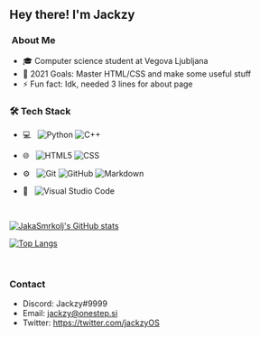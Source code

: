 <h2> Hey there! I'm Jackzy

<h3>&nbsp;About Me </h3>

- 🎓 Computer science student at Vegova Ljubljana
- 🥅 2021 Goals: Master HTML/CSS and make some useful stuff
- ⚡ Fun fact: Idk, needed 3 lines for about page 

<h3> 🛠 Tech Stack </h3>

- 💻 &nbsp;
  ![Python](https://img.shields.io/badge/-Python-333333?style=flat&logo=python)
  ![C++](https://img.shields.io/badge/-C++-333333?style=flat&logo=C%2B%2B&logoColor=00599C)
  
- 🌐 &nbsp;
  ![HTML5](https://img.shields.io/badge/-HTML5-333333?style=flat&logo=HTML5)
  ![CSS](https://img.shields.io/badge/-CSS-333333?style=flat&logo=CSS3&logoColor=1572B6)
- ⚙️ &nbsp;
  ![Git](https://img.shields.io/badge/-Git-333333?style=flat&logo=git)
  ![GitHub](https://img.shields.io/badge/-GitHub-333333?style=flat&logo=github)
  ![Markdown](https://img.shields.io/badge/-Markdown-333333?style=flat&logo=markdown)
- 🔧 &nbsp;
  ![Visual Studio Code](https://img.shields.io/badge/-Visual%20Studio%20Code-333333?style=flat&logo=visual-studio-code&logoColor=007ACC)

<br/>

[![JakaSmrkolj's GitHub stats](https://github-readme-stats.vercel.app/api?username=JakaSmrkolj&show_icons=true&theme=radical)](https://github.com/anuraghazra/github-readme-stats)

[![Top Langs](https://github-readme-stats.vercel.app/api/top-langs/?username=JakaSmrkolj&theme=radical)](https://github.com/MaticBabnik)

<br/>

<h3>Contact </h3>

- Discord: Jackzy#9999
- Email: jackzy@onestep.si
- Twitter: https://twitter.com/jackzyOS
